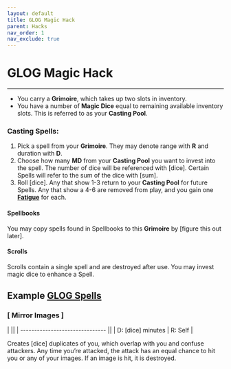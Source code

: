 ```yaml
---
layout: default
title: GLOG Magic Hack
parent: Hacks
nav_order: 1
nav_exclude: true
---
```


# GLOG Magic Hack
---

- You carry a **Grimoire**, which takes up two slots in inventory.
- You have a number of **Magic Dice** equal to remaining available inventory slots. This is referred to as your **Casting Pool**.

### Casting Spells:
1. Pick a spell from your **Grimoire**. They may denote range with **R** and duration with **D**.
2. Choose how many **MD** from your **Casting Pool** you want to invest into the spell. The number of dice will be referenced with [dice]. Certain Spells will refer to the sum of the dice with [sum].
3. Roll [dice]. Any that show 1-3 return to your **Casting Pool** for future Spells. Any that show a 4-6 are removed from play, and you gain one [**Fatigue**](/cairn-srd/#rules) for each.

#### Spellbooks
You may copy spells found in Spellbooks to this **Grimoire** by [figure this out later].


#### Scrolls
Scrolls contain a single spell and are destroyed after use. You may invest magic dice to enhance a Spell.


## Example [GLOG Spells](https://drive.google.com/file/d/1OTVy-5Vm44xhRmFO4tKFCJto-_cw0xYtD8lNj8AsSJY/view?pli=1)

### [ Mirror Images ]

|                                 ||
| ------------------------------- ||
| D: [dice] minutes | R: Self |

Creates [dice] duplicates of you, which overlap with you and confuse attackers. Any time you’re attacked, the attack has an equal chance to hit you or any of your images. If an image is hit, it is destroyed.
